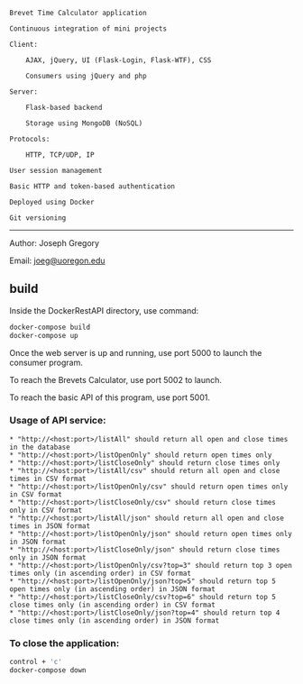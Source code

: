     Brevet Time Calculator application 

    Continuous integration of mini projects

    Client:

        AJAX, jQuery, UI (Flask-Login, Flask-WTF), CSS

        Consumers using jQuery and php

    Server:

        Flask-based backend

        Storage using MongoDB (NoSQL)

    Protocols:

        HTTP, TCP/UDP, IP

    User session management

    Basic HTTP and token-based authentication

    Deployed using Docker

    Git versioning
************************************************************
Author: Joseph Gregory

Email: joeg@uoregon.edu

## build
Inside the DockerRestAPI directory, use command:
```bash
docker-compose build
docker-compose up
```

Once the web server is up and running, use port 5000 to launch the consumer program.

To reach the Brevets Calculator, use port 5002 to launch.

To reach the basic API of this program, use port 5001.

### Usage of API service:
    * "http://<host:port>/listAll" should return all open and close times in the database
    * "http://<host:port>/listOpenOnly" should return open times only
    * "http://<host:port>/listCloseOnly" should return close times only
    * "http://<host:port>/listAll/csv" should return all open and close times in CSV format
    * "http://<host:port>/listOpenOnly/csv" should return open times only in CSV format
    * "http://<host:port>/listCloseOnly/csv" should return close times only in CSV format
    * "http://<host:port>/listAll/json" should return all open and close times in JSON format
    * "http://<host:port>/listOpenOnly/json" should return open times only in JSON format
    * "http://<host:port>/listCloseOnly/json" should return close times only in JSON format
    * "http://<host:port>/listOpenOnly/csv?top=3" should return top 3 open times only (in ascending order) in CSV format 
    * "http://<host:port>/listOpenOnly/json?top=5" should return top 5 open times only (in ascending order) in JSON format
    * "http://<host:port>/listCloseOnly/csv?top=6" should return top 5 close times only (in ascending order) in CSV format
    * "http://<host:port>/listCloseOnly/json?top=4" should return top 4 close times only (in ascending order) in JSON format

### To close the application:
```bash
control + 'c'
docker-compose down
```
